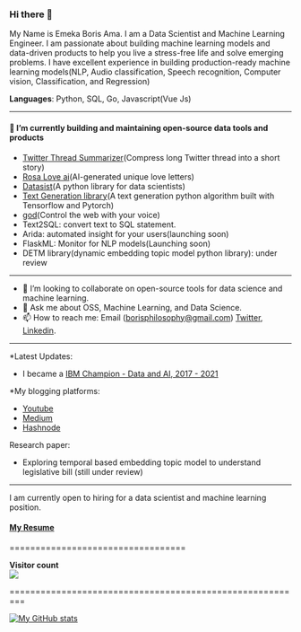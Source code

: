 
### Hi there 👋

My Name is Emeka Boris Ama. I am a Data Scientist and Machine Learning Engineer. I am passionate about building machine learning models and data-driven products to help you live a stress-free life and solve emerging problems. I have excellent experience in building production-ready machine learning models(NLP, Audio classification, Speech recognition, Computer vision, Classification, and Regression)

**Languages**: Python, SQL, Go, Javascript(Vue Js)

--------------------------------------------------------------------------
  
#### 🔭 I’m currently building and maintaining open-source data tools and products 

- [Twitter Thread Summarizer](https://twitter.com/summarizethread)(Compress long Twitter thread into a short story)
- [Rosa Love ai](https://rosalove.xyz)(AI-generated unique love letters)
- [Datasist](https://github.com/risenW/datasist)(A python library for data scientists)
- [Text Generation library](https://github.com/Emekaborisama/textgen)(A text generation python algorithm built with Tensorflow and Pytorch)
- [god](https://jon772.preview.softr.app/?t=1636473660555)(Control the web with your voice)
- Text2SQL: convert text to SQL statement.
- Arida: automated insight for your users(launching soon)
- FlaskML: Monitor for NLP models(Launching soon)
- DETM library(dynamic embedding topic model python library): under review


---------------------------------------------------------------------------

- 👯 I’m looking to collaborate on open-source tools for data science and machine learning.
- 💬 Ask me about OSS, Machine Learning, and Data Science.
- 📫 How to reach me: Email (borisphilosophy@gmail.com) [Twitter](https://twitter.com/emeka_boris), [Linkedin](https://www.linkedin.com/in/emekaborisama).

------------------------------------------------------------------------

*Latest Updates:

* I became a [IBM Champion - Data and AI, 2017 - 2021](https://developer.ibm.com/champions/)

*My blogging platforms:
 * [Youtube](https://www.youtube.com/channel/UCfin6Ag1GxmFj9eu-wiOP8w/featured?view_as=subscriber)
 * [Medium](https://emekaboris.medium.com/)
 * [Hashnode](https://hashnode.com/@emekaboris)
 
 Research paper:
 * Exploring temporal based embedding topic model to understand legislative bill (still under review)

-----------------------------------
I am currently open to hiring for a data scientist and machine learning position. 

#### [My Resume](https://docs.google.com/document/d/111tv87hUbvvwbvdz2hgGvuOUH0eOuC-wubHUDPY-WfU/edit?usp=sharing)
 
 ==================================
 
 <p align="left"> 
  <b>Visitor count</b><br>
  <img src="https://profile-counter.glitch.me/Ezike/count.svg" />
</p>
=========================================================



 [![My GitHub stats](https://github-readme-stats.vercel.app/api?username=emekaborisama)](https://github.com/emekaborisama/github-readme-stats)
